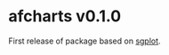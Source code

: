 # afcharts v0.1.0

First release of package based on [sgplot](https://scotgovanalysis.github.io/sgplot/).
